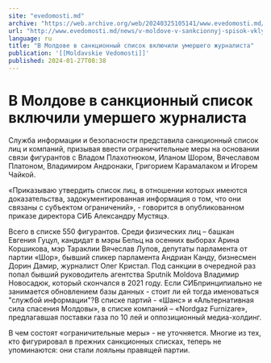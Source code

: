 ```yaml
---
site: "evedomosti.md"
archive: "https://web.archive.org/web/20240325105141/www.evedomosti.md/news/v-moldove-v-sankcionnyj-spisok-vklyuchili-umershego-zhurnali"
url: "http://www.evedomosti.md/news/v-moldove-v-sankcionnyj-spisok-vklyuchili-umershego-zhurnali"
language: ru
title: "В Молдове в санкционный список включили умершего журналиста"
publication: '[[Moldavskie Vedomosti]]'
published: 2024-01-27T08:38
---
```


# В Молдове в санкционный список включили умершего журналиста

Служба информации и безопасности представила санкционный список лиц и компаний, призывая ввести ограничительные меры на основании связи фигурантов с Владом Плахотнюком, Иланом Шором, Вячеславом Платоном, Владимиром Андронаки, Григорием Карамалаком и Игорем Чайкой.

«Приказываю утвердить список лиц, в отношении которых имеются доказательства, задокументированная информация о том, что они связаны с субъектом ограничений», - говорится в опубликованном приказе директора СИБ Александру Мустяцэ.

Всего в списке 550 фигурантов. Среди физических лиц – башкан Евгения Гуцул, кандидат в мэры Бельц на осенних выборах Арина Коршикова, мэр Тараклии Вячеслав Лупов, депутаты парламента от партии «Шор», бывший спикер парламента Андриан Канду, бизнесмен Дорин Дамир, журналист Олег Кристал. Под санкции в очередной раз попал бывший руководитель агентства Sputnik Moldova Владимир Новосадюк, который скончался в 2021 году. Если СИБпринципиально не занимается обновлением базы данных - стоит ли ей тогда именоваться "службой информации"?В списке партий - «Шанс» и «Альтернативная сила спасения Молдовы», в списке компаний – «Nordgaz Furnizare», предлагавшая поставки газа по 10 лей и оппозиционный медиа-холдинг.

В чем состоят «ограничительные меры» - не уточняется. Многие из тех, кто фигурировал в прежних санкционных списках, теперь не упоминаются: они стали лояльны правящей партии.